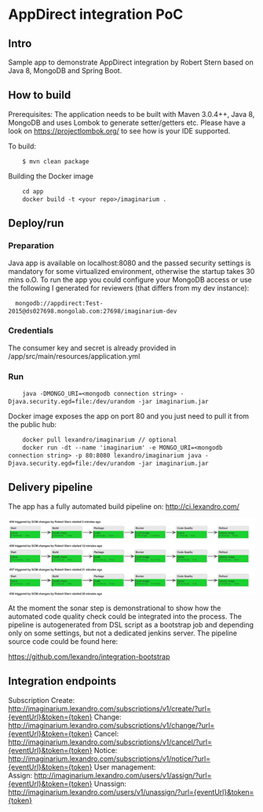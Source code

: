 # AppDirect integration PoC

## Intro

Sample app to demonstrate AppDirect integration by Robert Stern based on Java 8, MongoDB and Spring Boot.


## How to build
Prerequisites: The application needs to be built with Maven 3.0.4++, Java 8, MongoDB and uses Lombok to generate setter/getters etc. Please have a look on https://projectlombok.org/ to see how is your IDE supported.  

To build:
```
    $ mvn clean package
```

Building the Docker image
```
    cd app
    docker build -t <your repo>/imaginarium .
```
     
## Deploy/run

### Preparation
Java app is available on localhost:8080 and the passed security settings is mandatory for some virtualized environment, otherwise the startup takes 30 mins o.O.
To run the app you could configure your MongoDB access or use the following I generated for reviewers (that differs from my dev instance):
```
  mongodb://appdirect:Test-2015@ds027698.mongolab.com:27698/imaginarium-dev
```

### Credentials 
The consumer key and secret is already provided in <proj root>/app/src/main/resources/application.yml 

### Run
```
    java -DMONGO_URI=<mongodb connection string> -Djava.security.egd=file:/dev/urandom -jar imaginarium.jar
```

Docker image exposes the app on port 80 and you just need to pull it from the public hub:
```
    docker pull lexandro/imaginarium // optional
    docker run -dt --name 'imaginarium' -e MONGO_URI=<mongodb connection string> -p 80:8080 lexandro/imaginarium java -Djava.security.egd=file:/dev/urandom -jar imaginarium.jar
```     

## Delivery pipeline
The app has a fully automated build pipeline on: http://ci.lexandro.com/

![alt tag](https://raw.githubusercontent.com/lexandro/integration/master/docs/delivery_pipeline.png)


At the moment the sonar step is demonstrational to show how the automated code quality check could be integrated into the process. The pipeline is
autogenerated from DSL script as a bootstrap job and depending only on some settings, but not a dedicated jenkins server. The pipeline source code 
could be found here:

https://github.com/lexandro/integration-bootstrap

## Integration endpoints
Subscription
    Create: http://imaginarium.lexandro.com/subscriptions/v1/create/?url={eventUrl}&token={token}
    Change: http://imaginarium.lexandro.com/subscriptions/v1/change/?url={eventUrl}&token={token}
    Cancel: http://imaginarium.lexandro.com/subscriptions/v1/cancel/?url={eventUrl}&token={token}
    Notice: http://imaginarium.lexandro.com/subscriptions/v1/notice/?url={eventUrl}&token={token}
User management:    
    Assign:   http://imaginarium.lexandro.com/users/v1/assign/?url={eventUrl}&token={token}
    Unassign: http://imaginarium.lexandro.com/users/v1/unassign/?url={eventUrl}&token={token}



